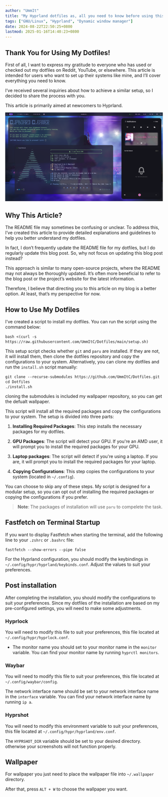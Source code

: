 ```yaml
---
author: "UmmIt"
title: "My Hyprland dotfiles as, all you need to know before using this"
tags: ["GNU/Linux", "Hyprland", "Dynamic window manager"]
date: 2024-08-22T22:50:25+0800
lastmod: 2025-01-16T14:40:23+0800
---
```


## Thank You for Using My Dotfiles!

First of all, I want to express my gratitude to everyone who has used or checked out my dotfiles on Reddit, YouTube, or elsewhere. This article is intended for users who want to set up their systems like mine, and I’ll cover everything you need to know.

I’ve received several inquiries about how to achieve a similar setup, so I decided to share the process with you.

This article is primarily aimed at newcomers to Hyprland.

![](./featured.png)

## Why This Article?

The README file may sometimes be confusing or unclear. To address this, I’ve created this article to provide detailed explanations and guidelines to help you better understand my dotfiles.

In fact, I don’t frequently update the README file for my dotfiles, but I do regularly update this blog post. So, why not focus on updating this blog post instead?

This approach is similar to many open-source projects, where the README may not always be thoroughly updated. It’s often more beneficial to refer to the blog post or the project’s website for the latest information.

Therefore, I believe that directing you to this article on my blog is a better option. At least, that’s my perspective for now.

## How to Use My Dotfiles

I've created a script to install my dotfiles. You can run the script using the command below:

```shell
bash <(curl -s https://raw.githubusercontent.com/UmmItC/Dotfiles/main/setup.sh)
```

This setup script checks whether `git` and `paru` are installed. If they are not, it will install them, then clone the dotfiles repository and copy the configurations to your system. Alternatively, you can clone my dotfiles and run the `install.sh` script manually:

```shell
git clone --recurse-submodules https://github.com/UmmItC/Dotfiles.git
cd Dotfiles
./install.sh
```

cloning the submodules is included my wallpaper repository, so you can get the defualt wallpaper.

This script will install all the required packages and copy the configurations to your system. The setup is divided into three parts:

1. **Installing Required Packages**: This step installs the necessary packages for my dotfiles.

2. **GPU Packages**: The script will detect your GPU. If you're an AMD user, it will prompt you to install the required packages for your GPU.

3. **Laptop packages**: The script will detect if you're using a laptop. If you are, it will prompt you to install the required packages for your laptop.

4. **Copying Configurations**: This step copies the configurations to your system (located in `~/.config`).

You can choose to skip any of these steps. My script is designed for a modular setup, so you can opt out of installing the required packages or copying the configurations if you prefer.

> **Note**: The packages of installation will use `paru` to compelete the task.

## Fastfetch on Terminal Startup

If you want to display Fastfetch when starting the terminal, add the following line to your `.zshrc` or `.bashrc` file:

```shell
fastfetch --show-errors --pipe false
```

For the Hyprland configuration, you should modify the keybindings in `~/.config/hypr/hyprland/keybinds.conf`. Adjust the values to suit your preferences.

## Post installation

After completing the installation, you should modify the configurations to suit your preferences. Since my dotfiles of the installation are based on my pre-configured settings, you will need to make some adjustments.

### Hyprlock

You will need to modify this file to suit your preferences, this file located at `~/.config/hypr/hyprlock.conf`.

- The monitor name you should set to your monitor name in the `monitor` variable. You can find your monitor name by running `hyprctl monitors`.

### Waybar

You will need to modify this file to suit your preferences, this file located at `~/.config/waybar/config`.

The network interface name should be set to your network interface name in the `interface` variable. You can find your network interface name by running `ip a`.

### Hyprshot

You will need to modify this environment variable to suit your preferences, this file located at `~/.config/hypr/hyprland/env.conf`.

The `HYPRSHOT_DIR` variable should be set to your desired directory. otherwise your screenshots will not function properly.

## Wallpaper

For wallpaper you just need to place the wallpaper file into `~/.wallpaper` directory.

After that, press `ALT + W` to choose the wallpaper you want.
